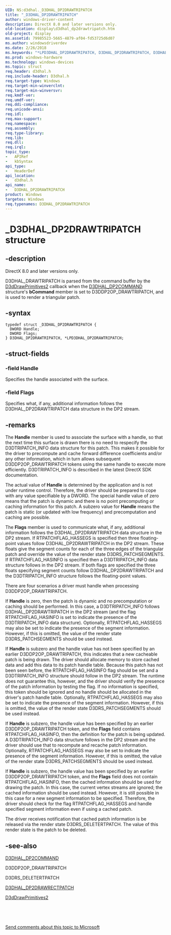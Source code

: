 ```yaml
---
UID: NS:d3dhal._D3DHAL_DP2DRAWTRIPATCH
title: "_D3DHAL_DP2DRAWTRIPATCH"
author: windows-driver-content
description: DirectX 8.0 and later versions only.
old-location: display\d3dhal_dp2drawtripatch.htm
old-project: display
ms.assetid: 79985523-5665-4879-af04-fd53725d6d07
ms.author: windowsdriverdev
ms.date: 2/26/2018
ms.keywords: "*LPD3DHAL_DP2DRAWTRIPATCH, D3DHAL_DP2DRAWTRIPATCH, D3DHAL_DP2DRAWTRIPATCH structure [Display Devices], LPD3DHAL_DP2DRAWTRIPATCH, LPD3DHAL_DP2DRAWTRIPATCH structure pointer [Display Devices], _D3DHAL_DP2DRAWTRIPATCH, d3dhal/D3DHAL_DP2DRAWTRIPATCH, d3dhal/LPD3DHAL_DP2DRAWTRIPATCH, d3dstrct_0cad313a-b700-4aff-a111-3bd5472ea75d.xml, display.d3dhal_dp2drawtripatch"
ms.prod: windows-hardware
ms.technology: windows-devices
ms.topic: struct
req.header: d3dhal.h
req.include-header: D3dhal.h
req.target-type: Windows
req.target-min-winverclnt: 
req.target-min-winversvr: 
req.kmdf-ver: 
req.umdf-ver: 
req.ddi-compliance: 
req.unicode-ansi: 
req.idl: 
req.max-support: 
req.namespace: 
req.assembly: 
req.type-library: 
req.lib: 
req.dll: 
req.irql: 
topic_type:
-	APIRef
-	kbSyntax
api_type:
-	HeaderDef
api_location:
-	d3dhal.h
api_name:
-	D3DHAL_DP2DRAWTRIPATCH
product: Windows
targetos: Windows
req.typenames: D3DHAL_DP2DRAWTRIPATCH
---
```


# _D3DHAL_DP2DRAWTRIPATCH structure


## -description



   DirectX 8.0 and later versions only.
   

D3DHAL_DRAWTRIPATCH is parsed from the command buffer by the <a href="..\d3dhal\nc-d3dhal-lpd3dhal_drawprimitives2cb.md">D3dDrawPrimitives2</a> callback when the <a href="..\d3dhal\ns-d3dhal-_d3dhal_dp2command.md">D3DHAL_DP2COMMAND</a> structure's <b>bCommand</b> member is set to D3DDP2OP_DRAWTRIPATCH, and is used to render a triangular patch.


## -syntax


````
typedef struct _D3DHAL_DP2DRAWTRIPATCH {
  DWORD Handle;
  DWORD Flags;
} D3DHAL_DP2DRAWTRIPATCH, *LPD3DHAL_DP2DRAWTRIPATCH;
````


## -struct-fields




### -field Handle

Specifies the handle associated with the surface.


### -field Flags

Specifies what, if any, additional information follows the D3DHAL_DP2DRAWTRIPATCH data structure in the DP2 stream.


## -remarks



The <b>Handle</b> member is used to associate the surface with a handle, so that the next time this surface is drawn there is no need to respecify the D3DTRIPATCH_INFO data structure for this patch. This makes it possible for the driver to precompute and cache forward difference coefficients and/or any other information, which in turn allows subsequent D3DDP2OP_DRAWTRIPATCH tokens using the same handle to execute more efficiently. D3DTRIPATCH_INFO is described in the latest DirectX SDK documentation. 

The actual value of <b>Handle</b> is determined by the application and is not under runtime control. Therefore, the driver should be prepared to cope with any value specifiable by a DWORD. The special handle value of zero means that the patch is dynamic and there is no point precomputing or caching information for this patch. A subzero value for <b>Handle</b> means the patch is static (or updated with low frequency) and precomputation and caching are possible.

The <b>Flags</b> member is used to communicate what, if any, additional information follows the D3DHAL_DP2DRAWTRIPATCH data structure in the DP2 stream. If RTPATCHFLAG_HASSEGS is specified then three floating-point values follow D3DHAL_DP2DRAWTRIPATCH in the DP2 stream. These floats give the segment counts for each of the three edges of the triangular patch and override the value of the render state D3DRS_PATCHSEGMENTS. If RTPATCHFLAG_HASINFO is specified then a D3DTRIPATCH_INFO data structure follows in the DP2 stream. If both flags are specified the three floats specifying segment counts follow D3DHAL_DP2DRAWTRIPATCH and the D3DTRIPATCH_INFO structure follows the floating-point values.

There are four scenarios a driver must handle when processing D3DDP2OP_DRAWTRIPATCH.

If <b>Handle</b> is zero, then the patch is dynamic and no precomputation or caching should be performed. In this case, a D3DTRIPATCH_INFO follows D3DHAL_DP2DRAWTRIPATCH in the DP2 stream (and the flag RTPATCHFLAG_HASINFO is set to indicate the presence of the D3DTRIPATCH_INFO data structure). Optionally, RTPATCHFLAG_HASSEGS may also be set to indicate the presence of the segment information. However, if this is omitted, the value of the render state D3DRS_PATCHSEGMENTS should be used instead.

If <b>Handle</b> is subzero and the handle value has not been specified by an earlier D3DDP2OP_DRAWTRIPATCH, this indicates that a new cacheable patch is being drawn. The driver should allocate memory to store cached data and add this data to its patch handle table. Because this patch has not been seen before, the RTPATCHFLAG_HASINFO flag should be set and a D3DTRIPATCH_INFO structure should follow in the DP2 stream. The runtime does not guarantee this, however, and the driver should verify the presence of the patch information by testing the flag. If no information is specified, this token should be ignored and no handle should be allocated in the driver's patch handle table. Optionally, RTPATCHFLAG_HASSEGS may also be set to indicate the presence of the segment information. However, if this is omitted, the value of the render state D3DRS_PATCHSEGMENTS should be used instead. 

If <b>Handle</b> is subzero, the handle value has been specified by an earlier D3DDP2OP_DRAWTRIPATCH token, and the <b>Flags</b> field contains RTPATCHFLAG_HASINFO, then the definition for the patch is being updated. A D3DTRIPATCH_INFO data structure follows in the DP2 stream and the driver should use that to recompute and recache patch information. Optionally, RTPATCHFLAG_HASSEGS may also be set to indicate the presence of the segment information. However, if this is omitted, the value of the render state D3DRS_PATCHSEGMENTS should be used instead.

If <b>Handle</b> is subzero, the handle value has been specified by an earlier D3DDP2OP_DRAWTRIPATCH token, and the <b>Flags</b> field does not contain RTPATCHFLAG_HASINFO, then the cached information should be used for drawing the patch. In this case, the current vertex streams are ignored; the cached information should be used instead. However, it is still possible in this case for a new segment information to be specified. Therefore, the driver should check for the flag RTPATCHFLAG_HASSEGS and handle specified segment information even if using a cached patch.

The driver receives notification that cached patch information is be released via the render state D3DRS_DELETERTPATCH. The value of this render state is the patch to be deleted.




## -see-also

<a href="..\d3dhal\ns-d3dhal-_d3dhal_dp2command.md">D3DHAL_DP2COMMAND</a>



D3DDP2OP_DRAWTRIPATCH



D3DRS_DELETERTPATCH



<a href="..\d3dhal\ns-d3dhal-_d3dhal_dp2drawrectpatch.md">D3DHAL_DP2DRAWRECTPATCH</a>



<a href="..\d3dhal\nc-d3dhal-lpd3dhal_drawprimitives2cb.md">D3dDrawPrimitives2</a>



 

 

<a href="mailto:wsddocfb@microsoft.com?subject=Documentation%20feedback [display\display]:%20D3DHAL_DP2DRAWTRIPATCH structure%20 RELEASE:%20(2/26/2018)&amp;body=%0A%0APRIVACY STATEMENT%0A%0AWe use your feedback to improve the documentation. We don't use your email address for any other purpose, and we'll remove your email address from our system after the issue that you're reporting is fixed. While we're working to fix this issue, we might send you an email message to ask for more info. Later, we might also send you an email message to let you know that we've addressed your feedback.%0A%0AFor more info about Microsoft's privacy policy, see http://privacy.microsoft.com/en-us/default.aspx." title="Send comments about this topic to Microsoft">Send comments about this topic to Microsoft</a>

